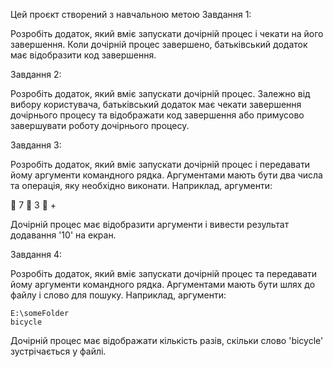 Цей проєкт створений з навчальною метою
Завдання 1:

Розробіть додаток, який вміє запускати дочірній процес і чекати
на його завершення. Коли дочірній процес завершено,
батьківський додаток має відобразити код завершення.

Завдання 2:

Розробіть додаток, який вміє запускати дочірній процес. Залежно
від вибору користувача, батьківський додаток має чекати
завершення дочірнього процесу та відображати код завершення
або примусово завершувати роботу дочірнього процесу.

Завдання 3:

Розробіть додаток, який вміє запускати дочірній процес і
передавати йому аргументи командного рядка. Аргументами
мають бути два числа та операція, яку необхідно виконати.
Наприклад, аргументи:

  7
  3
  +

Дочірній процес має відобразити аргументи і вивести результат
додавання '10' на екран.

Завдання 4:

Розробіть додаток, який вміє запускати дочірній процес та передавати йому аргументи командного рядка. Аргументами мають бути шлях до файлу і слово для пошуку. Наприклад, аргументи:

    E:\someFolder
    bicycle

Дочірній процес має відображати кількість разів, скільки слово 'bicycle' зустрічається у файлі.
